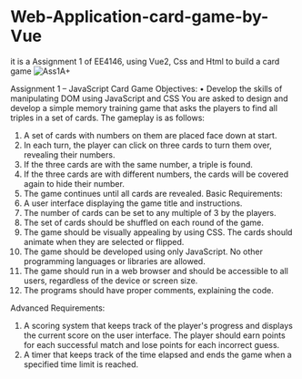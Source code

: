 # Web-Application-card-game-by-Vue
it is a Assignment 1 of EE4146, using Vue2, Css and Html to build a card game
![Ass1A+](https://user-images.githubusercontent.com/96222818/236693626-d4034207-a553-4ced-926e-b10988e950a8.png)

Assignment 1 – JavaScript Card Game
Objectives:
• Develop the skills of manipulating DOM using JavaScript and CSS
You are asked to design and develop a simple memory training game that asks the players to 
find all triples in a set of cards. The gameplay is as follows:
1. A set of cards with numbers on them are placed face down at start. 
2. In each turn, the player can click on three cards to turn them over, revealing their 
numbers.
3. If the three cards are with the same number, a triple is found.
4. If the three cards are with different numbers, the cards will be covered again to hide 
their number.
5. The game continues until all cards are revealed.
Basic Requirements:
1. A user interface displaying the game title and instructions.
2. The number of cards can be set to any multiple of 3 by the players.
3. The set of cards should be shuffled on each round of the game.
4. The game should be visually appealing by using CSS. The cards should animate when 
they are selected or flipped.
5. The game should be developed using only JavaScript. No other programming 
languages or libraries are allowed.
6. The game should run in a web browser and should be accessible to all users, regardless 
of the device or screen size.
7. The programs should have proper comments, explaining the code.

Advanced Requirements:
1. A scoring system that keeps track of the player's progress and displays the current 
score on the user interface. The player should earn points for each successful match 
and lose points for each incorrect guess.
2. A timer that keeps track of the time elapsed and ends the game when a specified 
time limit is reached.
